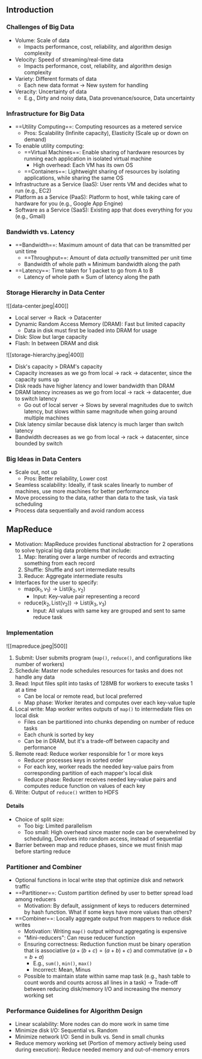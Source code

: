 ## Introduction

### Challenges of Big Data

- Volume: Scale of data
  - Impacts performance, cost, reliability, and algorithm design complexity
- Velocity: Speed of streaming/real-time data
  - Impacts performance, cost, reliability, and algorithm design complexity
- Variety: Different formats of data
  - Each new data format $\rightarrow$ New system for handling
- Veracity: Uncertainty of data
  - E.g., Dirty and noisy data, Data provenance/source, Data uncertainty

### Infrastructure for Big Data

- ==Utility Computing==: Computing resources as a metered service
  - Pros: Scalability (Infinite capacity), Elasticity (Scale up or down on demand)
- To enable utility computing:
  - ==Virtual Machines==: Enable sharing of hardware resources by running each application in isolated virtual machine
    - High overhead: Each VM has its own OS
  - ==Containers==: Lightweight sharing of resources by isolating applications, while sharing the same OS
- Infrastructure as a Service (IaaS): User rents VM and decides what to run (e.g., EC2)
- Platform as a Service (PaaS): Platform to host, while taking care of hardware for you (e.g., Google App Engine)
- Software as a Service (SaaS): Existing app that does everything for you (e.g., Gmail)

### Bandwidth vs. Latency

- ==Bandwidth==: Maximum amount of data that can be transmitted per unit time
  - ==Throughput==: Amount of data _actually_ transmitted per unit time
  - Bandwidth of whole path $\approx$ Minimum bandwidth along the path
- ==Latency==: Time taken for 1 packet to go from A to B
  - Latency of whole path $\approx$ Sum of latency along the path

### Storage Hierarchy in Data Center

![[data-center.jpeg|400]]

- Local server $\rightarrow$ Rack $\rightarrow$ Datacenter
- Dynamic Random Access Memory (DRAM): Fast but limited capacity
  - Data in disk must first be loaded into DRAM for usage
- Disk: Slow but large capacity
- Flash: In between DRAM and disk

![[storage-hierarchy.jpeg|400]]

- Disk's capacity $>$ DRAM's capacity
- Capacity increases as we go from local $\rightarrow$ rack $\rightarrow$ datacenter, since the capacity sums up
- Disk reads have higher latency and lower bandwidth than DRAM
- DRAM latency increases as we go from local $\rightarrow$ rack $\rightarrow$ datacenter, due to switch latency
  - Go out of local server $\rightarrow$ Slows by several magnitudes due to switch latency, but slows within same magnitude when going around multiple machines
- Disk latency similar because disk latency is much larger than switch latency
- Bandwidth decreases as we go from local $\rightarrow$ rack $\rightarrow$ datacenter, since bounded by switch

### Big Ideas in Data Centers

- Scale out, not up
  - Pros: Better reliability, Lower cost
- Seamless scalability: Ideally, if task scales linearly to number of machines, use more machines for better performance
- Move processing to the data, rather than data to the task, via task scheduling
- Process data sequentially and avoid random access

## MapReduce

- Motivation: MapReduce provides functional abstraction for 2 operations to solve typical big data problems that include:
  1.  Map: Iterating over a large number of records and extracting something from each record
  2.  Shuffle: Shuffle and sort intermediate results
  3.  Reduce: Aggregate intermediate results
- Interfaces for the user to specify:
  - $\text{map}(k_1, v_1) \rightarrow \text{List}(k_2, v_2)$
    - Input: Key-value pair representing a record
  - $\text{reduce}(k_2,\text{List}(v_2)) \rightarrow \text{List}(k_3, v_3)$
    - Input: All values with same key are grouped and sent to same reduce task

### Implementation

![[mapreduce.jpeg|500]]

1. Submit: User submits program (`map()`, `reduce()`, and configurations like number of workers)
2. Schedule: Master node schedules resources for tasks and does not handle any data
3. Read: Input files split into tasks of 128MB for workers to execute tasks 1 at a time
   - Can be local or remote read, but local preferred
   - Map phase: Worker iterates and computes over each key-value tuple
4. Local write: Map worker writes outputs of `map()` to intermediate files on local disk
   - Files can be partitioned into chunks depending on number of reduce tasks
   - Each chunk is sorted by key
   - Can be in DRAM, but it's a trade-off between capacity and performance
5. Remote read: Reduce worker responsible for 1 or more keys
   - Reducer processes keys in sorted order
   - For each key, worker reads the needed key-value pairs from corresponding partition of each mapper's local disk
   - Reduce phase: Reducer receives needed key-value pairs and computes reduce function on values of each key
6. Write: Output of `reduce()` written to HDFS

#### Details

- Choice of split size:
  - Too big: Limited parallelism
  - Too small: High overhead since master node can be overwhelmed by scheduling, Devolves into random access, instead of sequential
- Barrier between map and reduce phases, since we must finish map before starting reduce

### Partitioner and Combiner

- Optional functions in local write step that optimize disk and network traffic
- ==Partitioner==: Custom partition defined by user to better spread load among reducers
  - Motivation: By default, assignment of keys to reducers determined by hash function. What if some keys have more values than others?
- ==Combiner==: Locally aggregate output from mappers to reduce disk writes
  - Motivation: Writing `map()` output without aggregating is expensive
  - "Mini-reducers": Can reuse reducer function
  - Ensuring correctness: Reduction function must be binary operation that is associative ($a+(b+c) = (a+b)+c$) and commutative ($a+b = b+a$)
    - E.g., `sum()`, `min()`, `max()`
    - Incorrect: Mean, Minus
  - Possible to maintain state within same map task (e.g., hash table to count words and counts across all lines in a task) $\rightarrow$ Trade-off between reducing disk/memory I/O and increasing the memory working set

### Performance Guidelines for Algorithm Design

- Linear scalability: More nodes can do more work in same time
- Minimize disk I/O: Sequential vs. Random
- Minimize network I/O: Send in bulk vs. Send in small chunks
- Reduce memory working set (Portion of memory actively being used during execution): Reduce needed memory and out-of-memory errors
